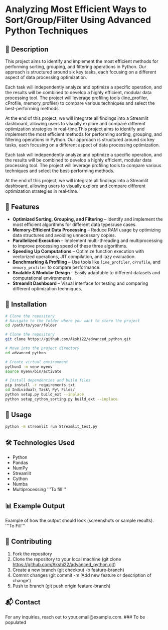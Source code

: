 # Analyzing Most Efficient Ways to Sort/Group/Filter Using Advanced Python Techniques

## 📌 Description

This project aims to identify and implement the most efficient methods for performing sorting, grouping, and filtering operations in Python. Our approach is structured around six key tasks, each focusing on a different aspect of data processing optimization.

Each task will independently analyze and optimize a specific operation, and the results will be combined to develop a highly efficient, modular data processing tool. The project will leverage profiling tools (line_profiler, cProfile, memory_profiler) to compare various techniques and select the best-performing methods.

At the end of this project, we will integrate all findings into a Streamlit dashboard, allowing users to visually explore and compare different optimization strategies in real-time.This project aims to identify and implement the most efficient methods for performing sorting, grouping, and filtering operations in Python. Our approach is structured around six key tasks, each focusing on a different aspect of data processing optimization.

Each task will independently analyze and optimize a specific operation, and the results will be combined to develop a highly efficient, modular data processing tool. The project will leverage profiling tools to compare various techniques and select the best-performing methods.

At the end of this project, we will integrate all findings into a Streamlit dashboard, allowing users to visually explore and compare different optimization strategies in real-time.

## 🚀 Features

- **Optimized Sorting, Grouping, and Filtering** – Identify and implement the most efficient algorithms for different data types/use cases.
- **Memory-Efficient Data Processing** – Reduce RAM usage by optimizing data structures and avoiding unnecessary copies.
- **Parallelized Execution** – Implement multi-threading and multiprocessing to improve processing speed of these three algorithms.
- **Speeding Up Computations** – Optimize function execution with vectorized operations, JIT compilation, and lazy evaluation.
- **Benchmarking & Profiling** – Use tools like `line_profiler`, `cProfile`, and `memory_profiler` to compare performance.
- **Scalable & Modular Design** – Easily adaptable to different datasets and computational environments.
- **Streamlit Dashboard** – Visual interface for testing and comparing different optimization techniques.

## 📂 Installation

```sh
# Clone the repository
# Navigate to the folder where you want to store the project
cd /path/to/your/folder  

# Clone the repository
git clone https://github.com/Akshi22/advanced_python.git  

# Move into the project directory
cd advanced_python 

# Create virtual environment
python3 -m venv myenv
source myenv/bin/activate

# Install dependencies and build files
pip install -r requirements.txt
cd Individual\ Task\ Py\ Files/
python setup.py build_ext --inplace
python setup_cython_sorting.py build_ext --inplace
```

## 🔧 Usage

```sh
python -m streamlit run Streamlit_test.py
```

## 🛠️ Technologies Used

- Python
- Pandas
- NumPy
- Streamlit
- Cython
- Numba
- Multiprocessing
'''To fill'''


## 📊 Example Output

Example of how the output should look (screenshots or sample results).
'''To Fill'''

## 🤝 Contributing

1. Fork the repository
2. Clone the repository to your local machine (git clone https://github.com/Akshi22/advanced_python.git)
3. Create a new branch (git checkout -b feature-branch)
4. Commit changes (git commit -m 'Add new feature or description of change')
5. Push to branch (git push origin feature-branch)

## 📬 Contact

For any inquiries, reach out to your.email\@example.com. ### To be populated

